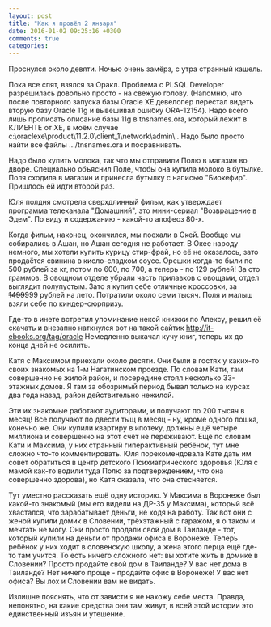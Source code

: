 ```yaml
---
layout: post
title: "Как я провёл 2 января"
date: 2016-01-02 09:25:16 +0300
comments: true
categories: 
---
```

Проснулся около девяти. Ночью очень замёрз, с утра странный кашель.

Пока все спят, взялся за Оракл. Проблема с PLSQL Developer разрешилась довольно просто - на свежую голову. (Напомню, что после повторного запуска базы Oracle XE девелопер перестал видеть вторую базу Oracle 11g и вывешивал ошибку ORA-12154). Надо всего лишь прописать описание базы 11g в tnsnames.ora, который лежит в КЛИЕНТЕ от ХЕ, в моём случае c:\oraclexe\product\11.2.0\client_1\network\admin\ . Надо было просто найти все файлы .../tnsnames.ora и посравнивать. 

Надо было купить молока, так что мы отправили Полю в магазин во дворе. Специально объяснил Поле, чтобы она купила молоко в бутылке. Поля сходила в магазин и принесла бутылку с написью "Биокефир". Пришлось ей идти второй раз.

Юля полдня смотрела сверхдлинный фильм, как утверждает программа телеканала "Домашний", это мини-сериал "Возвращение в Эдем". По виду и содержанию - какой-то апофеоз 80-х.

Когда фильм, наконец, окончился, мы поехали в Окей. Вообще мы собирались в Ашан, но Ашан сегодня не работает. В Окее народу немного, мы хотели купить курицу стир-фрай, но её не оказалось, зато продаётся свинина в кисло-сладком соусе. Орешки когда-то были по 500 рублей за кг, потом по 600, по 700, а теперь - по 129 рублей! За сто граммов. В овощном отделе убрали часть прилавков с овощами, отдел выглядит полупустым. Зато я купил себе отличные кроссовки, за ~~1499~~999 рублей на лето. Потратили около семи тысяч. Поля и малыш взяли себе по киндер-сюрпризу.

Где-то в инете встретил упоминание некой книжки по Апексу, решил её скачать и внезапно наткнулся вот на такой сайтик http://it-ebooks.org/tag/oracle Немедленно выкачал кучу книг, теперь их до конца дней не осилить.

Катя с Максимом приехали около десяти. Они были в гостях у каких-то своих знакомых на 1-м Нагатинском проезде. По словам Кати, там совершенно не жилой район, и посередине стоял несколько 33-этажных домов. Я там за обозримый период бывал только на курсах два года назад, район действительно нежилой.

Эти их знакомые работают аудиторами, и получают по 200 тысяч в месяц! Все получают по двести тыщ в месяц - ну, кроме одного лошка, конечно же. Они купили квартиру в ипотеку, должны ещё четыре миллиона и совершенно на этот счёт не переживают. Ещё по словам Кати и Максима, у них странный гиперактивный ребёнок, тут мне сложно что-то комментировать. Юля порекомендовала Кате дать им совет обратиться в центр детского Психиатрического здоровья (Юля с мамой как-то водили туда Полю за подтверждением, что она совершенно здорова), но Катя сказала, что она стесняется.

Тут уместно рассказать ещё одну историю. У Максима в Воронеже был какой-то знакомый (мы его видели на ДР-35 у Максима), который всё хвастался, что зарабатывает деньги, не ходя на работу. Так вот они с женой купили домик в Словении, трёхэтажный с гаражом, я о таком и мечтать не могу. Они просто продали свой дом в Таиланде - тот, который купили на деньги от продажи офиса в Воронеже. Теперь ребёнок у них ходит в словенскую школу, а жена этого перца ещё где-то там учится. То есть ничего сложного нет: вы хотите жить в домике в Словении? Просто продайте свой дом в Таиланде? У вас нет дома в Таиланде? Нет ничего проще - продайте офис в Воронеже! У вас нет офиса? Вы лох и Словении вам не видать.

Излишне пояснять, что от зависти я не нахожу себе места. Правда, непонятно, на какие средства они там живут, в всей этой истории это единственный изъян и утешение.